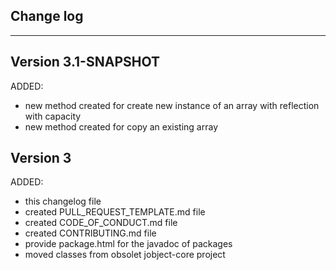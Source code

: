 ## Change log
----------------------

Version 3.1-SNAPSHOT
-------------

ADDED:
 
- new method created for create new instance of an array with reflection with capacity
- new method created for copy an existing array 

Version 3
-------------

ADDED:
 
- this changelog file
- created PULL_REQUEST_TEMPLATE.md file
- created CODE_OF_CONDUCT.md file
- created CONTRIBUTING.md file
- provide package.html for the javadoc of packages
- moved classes from obsolet jobject-core project


